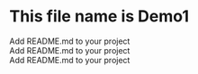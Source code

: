 # This file name is Demo1
Add README.md to your project
<br>
Add README.md to your project
<br>
Add README.md to your project
